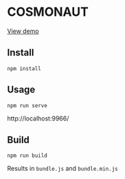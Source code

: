 # COSMONAUT

[View demo](https://contentful.github.io/cosmonaut)

## Install

```
npm install
```

## Usage

```
npm run serve
```

http://localhost:9966/

## Build

```
npm run build
```

Results in `bundle.js` and `bundle.min.js`
